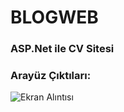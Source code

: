 # BLOGWEB
### ASP.Net ile CV Sitesi

### Arayüz Çıktıları:

![Ekran Alıntısı](https://user-images.githubusercontent.com/46270592/105579767-98363180-5d99-11eb-8d1a-b68ef7e13b17.PNG)

